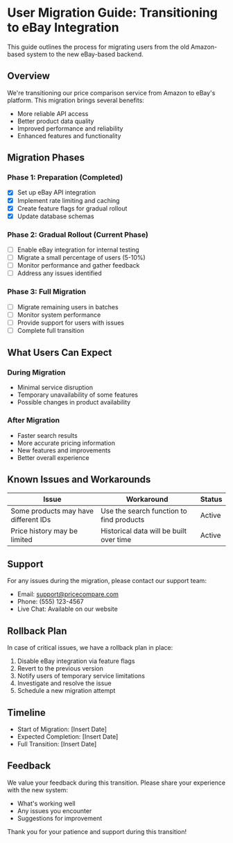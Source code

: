 # User Migration Guide: Transitioning to eBay Integration

This guide outlines the process for migrating users from the old Amazon-based system to the new eBay-based backend.

## Overview

We're transitioning our price comparison service from Amazon to eBay's platform. This migration brings several benefits:

- More reliable API access
- Better product data quality
- Improved performance and reliability
- Enhanced features and functionality

## Migration Phases

### Phase 1: Preparation (Completed)
- [x] Set up eBay API integration
- [x] Implement rate limiting and caching
- [x] Create feature flags for gradual rollout
- [x] Update database schemas

### Phase 2: Gradual Rollout (Current Phase)
- [ ] Enable eBay integration for internal testing
- [ ] Migrate a small percentage of users (5-10%)
- [ ] Monitor performance and gather feedback
- [ ] Address any issues identified

### Phase 3: Full Migration
- [ ] Migrate remaining users in batches
- [ ] Monitor system performance
- [ ] Provide support for users with issues
- [ ] Complete full transition

## What Users Can Expect

### During Migration
- Minimal service disruption
- Temporary unavailability of some features
- Possible changes in product availability

### After Migration
- Faster search results
- More accurate pricing information
- New features and improvements
- Better overall experience

## Known Issues and Workarounds

| Issue | Workaround | Status |
|-------|------------|--------|
| Some products may have different IDs | Use the search function to find products | Active |
| Price history may be limited | Historical data will be built over time | Active |

## Support

For any issues during the migration, please contact our support team:

- Email: support@pricecompare.com
- Phone: (555) 123-4567
- Live Chat: Available on our website

## Rollback Plan

In case of critical issues, we have a rollback plan in place:

1. Disable eBay integration via feature flags
2. Revert to the previous version
3. Notify users of temporary service limitations
4. Investigate and resolve the issue
5. Schedule a new migration attempt

## Timeline

- Start of Migration: [Insert Date]
- Expected Completion: [Insert Date]
- Full Transition: [Insert Date]

## Feedback

We value your feedback during this transition. Please share your experience with the new system:

- What's working well
- Any issues you encounter
- Suggestions for improvement

Thank you for your patience and support during this transition!
